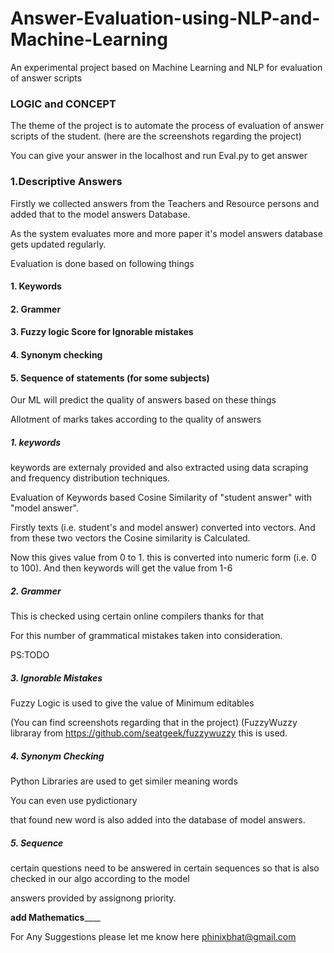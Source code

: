 # Answer-Evaluation-using-NLP-and-Machine-Learning
An experimental project based on Machine Learning and NLP for evaluation of answer scripts

### LOGIC and CONCEPT

 The theme of the project is to automate the process of evaluation of answer scripts of the student.
  (here are the screenshots regarding the project)

You can give your answer in the localhost and run Eval.py to get answer



### 1.Descriptive Answers
Firstly we collected answers from the Teachers and Resource persons and added that to the model answers Database.

As the system evaluates more and more paper it's model answers database gets updated regularly.


Evaluation is done based on following things

#### 1. Keywords
#### 2. Grammer
#### 3. Fuzzy logic Score for Ignorable mistakes
#### 4. Synonym checking 
#### 5. Sequence of statements (for some subjects)

Our ML will predict the quality of answers based on these things

Allotment of marks takes according to the quality of answers


##### 1. keywords

keywords are externaly provided and also extracted using data scraping and frequency distribution techniques.

Evaluation of Keywords based Cosine Similarity of "student answer" with "model answer".

Firstly texts (i.e. student's and model answer) converted into vectors. And from these two vectors the Cosine similarity is Calculated.

Now this gives value from 0 to 1. this is converted into numeric form (i.e. 0 to 100). And then keywords will get the value from 1-6


##### 2. Grammer

This is checked using certain online compilers thanks for that 

For this number of grammatical mistakes taken into consideration.

PS:TODO

##### 3. Ignorable Mistakes

Fuzzy Logic is used to give the value of Minimum editables

(You can find screenshots regarding that in the project)
(FuzzyWuzzy libraray from https://github.com/seatgeek/fuzzywuzzy this is used.




##### 4. Synonym Checking 

Python Libraries are used to get similer meaning words

You can even use pydictionary

that found new word is also added into the database of model answers.

##### 5. Sequence

certain questions need to be answered in certain sequences so that is also checked in our algo according to the model 

answers provided by assignong priority.









____________add Mathematics________________






For Any Suggestions please let me know here phinixbhat@gmail.com

